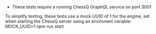 * These tests require a running ChessQ GraphQL service on port 3001

To simplify testing, these tests use a mock UUID of 1 for the engine, set when starting the ChessQ server using an environent variable:
  MOCK_UUID=1 npm run start